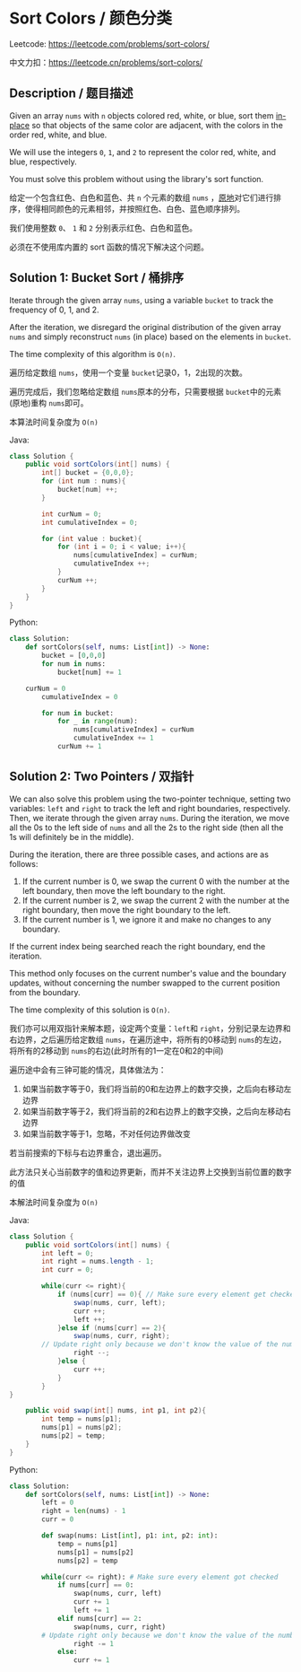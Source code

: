 # Sort Colors / 颜色分类

Leetcode: https://leetcode.com/problems/sort-colors/

中文力扣：https://leetcode.cn/problems/sort-colors/

## Description / 题目描述

Given an array `nums` with `n` objects colored red, white, or blue, sort them [in-place](https://en.wikipedia.org/wiki/In-place_algorithm) so that objects of the same color are adjacent, with the colors in the order red, white, and blue.

We will use the integers `0`, `1`, and `2` to represent the color red, white, and blue, respectively.

You must solve this problem without using the library's sort function.

给定一个包含红色、白色和蓝色、共 `n` 个元素的数组 `nums` ，[原地](https://baike.baidu.com/item/%E5%8E%9F%E5%9C%B0%E7%AE%97%E6%B3%95)对它们进行排序，使得相同颜色的元素相邻，并按照红色、白色、蓝色顺序排列。

我们使用整数 `0`、 `1` 和 `2` 分别表示红色、白色和蓝色。

必须在不使用库内置的 sort 函数的情况下解决这个问题。

## Solution 1: Bucket Sort / 桶排序

Iterate through the given array `nums`, using a variable `bucket` to track the frequency of 0, 1, and 2.

After the iteration, we disregard the original distribution of the given array `nums` and simply reconstruct `nums` (in place) based on the elements in `bucket`.

The time complexity of this algorithm is `O(n)`.

遍历给定数组 `nums`，使用一个变量 `bucket`记录0，1，2出现的次数。

遍历完成后，我们忽略给定数组 `nums`原本的分布，只需要根据 `bucket`中的元素(原地)重构 `nums`即可。

本算法时间复杂度为 `O(n)`

Java:

```java
class Solution {
    public void sortColors(int[] nums) {
        int[] bucket = {0,0,0};
        for (int num : nums){
            bucket[num] ++;
        }

        int curNum = 0;
        int cumulativeIndex = 0;

        for (int value : bucket){
            for (int i = 0; i < value; i++){
                nums[cumulativeIndex] = curNum;
                cumulativeIndex ++;
            }
            curNum ++;
        }
    }
}

```

Python:

```python
class Solution:
    def sortColors(self, nums: List[int]) -> None:
        bucket = [0,0,0]
        for num in nums:
            bucket[num] += 1

	curNum = 0
        cumulativeIndex = 0

        for num in bucket:
            for _ in range(num):
                nums[cumulativeIndex] = curNum
                cumulativeIndex += 1
            curNum += 1

```

## Solution 2: Two Pointers / 双指针

We can also solve this problem using the two-pointer technique, setting two variables: `left` and `right` to track the left and right boundaries, respectively. Then, we iterate through the given array `nums`. During the iteration, we move all the 0s to the left side of `nums` and all the 2s to the right side (then all the 1s will definitely be in the middle).

During the iteration, there are three possible cases, and actions are as follows:

1. If the current number is 0, we swap the current 0 with the number at the left boundary, then move the left boundary to the right.
2. If the current number is 2, we swap the current 2 with the number at the right boundary, then move the right boundary to the left.
3. If the current number is 1, we ignore it and make no changes to any boundary.

If the current index being searched reach the right boundary, end the iteration.

This method only focuses on the current number's value and the boundary updates, without concerning the number swapped to the current position from the boundary.

The time complexity of this solution is `O(n)`.

我们亦可以用双指针来解本题，设定两个变量：`left`和 `right`，分别记录左边界和右边界，之后遍历给定数组 `nums`，在遍历途中，将所有的0移动到 `nums`的左边，将所有的2移动到 `nums`的右边(此时所有的1一定在0和2的中间)

遍历途中会有三钟可能的情况，具体做法为：

1. 如果当前数字等于0，我们将当前的0和左边界上的数字交换，之后向右移动左边界
2. 如果当前数字等于2，我们将当前的2和右边界上的数字交换，之后向左移动右边界
3. 如果当前数字等于1，忽略，不对任何边界做改变

若当前搜索的下标与右边界重合，退出遍历。

此方法只关心当前数字的值和边界更新，而并不关注边界上交换到当前位置的数字的值

本解法时间复杂度为 `O(n)`

Java:

```java
class Solution {
    public void sortColors(int[] nums) {
        int left = 0;
        int right = nums.length - 1;
        int curr = 0;

        while(curr <= right){
            if (nums[curr] == 0){ // Make sure every element get checked
                swap(nums, curr, left);
                curr ++;
                left ++;
            }else if (nums[curr] == 2){
                swap(nums, curr, right);
		// Update right only because we don't know the value of the number got swapped from right to curr
                right --;
            }else {
                curr ++;
            }
        }
}

    public void swap(int[] nums, int p1, int p2){
        int temp = nums[p1];
        nums[p1] = nums[p2];
        nums[p2] = temp;
    }
}

```

Python:

```python
class Solution:
    def sortColors(self, nums: List[int]) -> None:
        left = 0
        right = len(nums) - 1
        curr = 0

        def swap(nums: List[int], p1: int, p2: int):
            temp = nums[p1]
            nums[p1] = nums[p2]
            nums[p2] = temp

        while(curr <= right): # Make sure every element got checked
            if nums[curr] == 0:
                swap(nums, curr, left)
                curr += 1
                left += 1
            elif nums[curr] == 2:
                swap(nums, curr, right)
		# Update right only because we don't know the value of the number got swapped from right to curr
                right -= 1
            else:
                curr += 1

```
